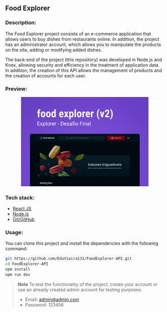 ## Food Explorer

### Description:

The Food Explorer project consists of an e-commerce application that allows users to buy dishes from restaurants online. In addition, the project has an administrator account, which allows you to manipulate the products on the site, adding or modifying added dishes.

The back-end of the project (this repository) was developed in Node.js and Knex, allowing security and efficiency in the treatment of application data. In addition, the creation of this API allows the management of products and the creation of accounts for each user.

### Preview:

<p align="center">
  <img alt="Project image" src=".github/preview.png" width="80%">
</p>

### Tech stack:

- [React JS](https://react.dev)
- [Node.js](https://nodejs.org/en)
- [Git/GitHub](https://git-scm.com)

### Usage:

You can clone this project and install the dependencies with the following command:

```sh
git https://github.com/EduVieira131/FoodExplorer-API.git
cd FoodExplorer-API
npm install
npm run dev
```

> **Note**
> To test the functionality of the project, create your account or use an already created admin account for testing purposes:
>
> - Email: admin@admin.com </br>
> - Password: 123456

